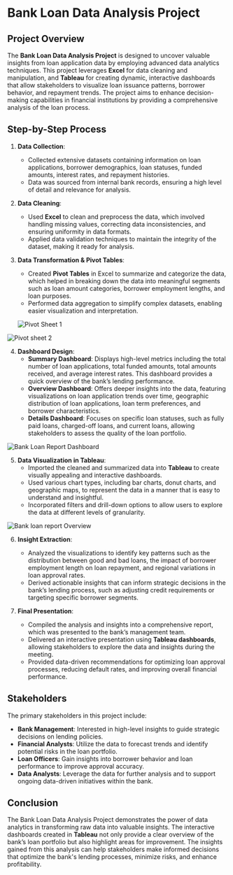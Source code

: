 # Bank Loan Data Analysis Project

## Project Overview
The **Bank Loan Data Analysis Project** is designed to uncover valuable insights from loan application data by employing advanced data analytics techniques. This project leverages **Excel** for data cleaning and manipulation, and **Tableau** for creating dynamic, interactive dashboards that allow stakeholders to visualize loan issuance patterns, borrower behavior, and repayment trends. The project aims to enhance decision-making capabilities in financial institutions by providing a comprehensive analysis of the loan process.

## Step-by-Step Process

1. **Data Collection**:
   - Collected extensive datasets containing information on loan applications, borrower demographics, loan statuses, funded amounts, interest rates, and repayment histories.
   - Data was sourced from internal bank records, ensuring a high level of detail and relevance for analysis.

2. **Data Cleaning**:
   - Used **Excel** to clean and preprocess the data, which involved handling missing values, correcting data inconsistencies, and ensuring uniformity in data formats.
   - Applied data validation techniques to maintain the integrity of the dataset, making it ready for analysis.

3. **Data Transformation & Pivot Tables**:
   - Created **Pivot Tables** in Excel to summarize and categorize the data, which helped in breaking down the data into meaningful segments such as loan amount categories, borrower employment lengths, and loan purposes.
   - Performed data aggregation to simplify complex datasets, enabling easier visualization and interpretation.
   
   ![Pivot Sheet 1](https://github.com/user-attachments/assets/66ff21a7-a23b-4987-a92e-396673d22f46)

  ![Pivot sheet 2](https://github.com/user-attachments/assets/ddd42056-51ab-4f79-b840-bceb3bb1aed6)


4. **Dashboard Design**:
   - **Summary Dashboard**: Displays high-level metrics including the total number of loan applications, total funded amounts, total amounts received, and average interest rates. This dashboard provides a quick overview of the bank’s lending performance.
   - **Overview Dashboard**: Offers deeper insights into the data, featuring visualizations on loan application trends over time, geographic distribution of loan applications, loan term preferences, and borrower characteristics.
   - **Details Dashboard**: Focuses on specific loan statuses, such as fully paid loans, charged-off loans, and current loans, allowing stakeholders to assess the quality of the loan portfolio.
   
 ![Bank Loan Report Dashboard](https://github.com/user-attachments/assets/597a5119-3794-46a5-aa18-ece1a9120886)


5. **Data Visualization in Tableau**:
   - Imported the cleaned and summarized data into **Tableau** to create visually appealing and interactive dashboards.
   - Used various chart types, including bar charts, donut charts, and geographic maps, to represent the data in a manner that is easy to understand and insightful.
   - Incorporated filters and drill-down options to allow users to explore the data at different levels of granularity.
   
 ![Bank loan report Overview](https://github.com/user-attachments/assets/f604ea97-8615-4261-acf8-9ecca67c58dd)


6. **Insight Extraction**:
   - Analyzed the visualizations to identify key patterns such as the distribution between good and bad loans, the impact of borrower employment length on loan repayment, and regional variations in loan approval rates.
   - Derived actionable insights that can inform strategic decisions in the bank’s lending process, such as adjusting credit requirements or targeting specific borrower segments.

7. **Final Presentation**:
   - Compiled the analysis and insights into a comprehensive report, which was presented to the bank’s management team.
   - Delivered an interactive presentation using **Tableau dashboards**, allowing stakeholders to explore the data and insights during the meeting.
   - Provided data-driven recommendations for optimizing loan approval processes, reducing default rates, and improving overall financial performance.

## Stakeholders
The primary stakeholders in this project include:
- **Bank Management**: Interested in high-level insights to guide strategic decisions on lending policies.
- **Financial Analysts**: Utilize the data to forecast trends and identify potential risks in the loan portfolio.
- **Loan Officers**: Gain insights into borrower behavior and loan performance to improve approval accuracy.
- **Data Analysts**: Leverage the data for further analysis and to support ongoing data-driven initiatives within the bank.

## Conclusion
The Bank Loan Data Analysis Project demonstrates the power of data analytics in transforming raw data into valuable insights. The interactive dashboards created in **Tableau** not only provide a clear overview of the bank’s loan portfolio but also highlight areas for improvement. The insights gained from this analysis can help stakeholders make informed decisions that optimize the bank's lending processes, minimize risks, and enhance profitability.
